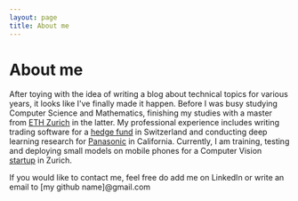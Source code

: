 ```yaml
---
layout: page
title: About me
---
```

# About me

After toying with the idea of writing a blog about technical topics for various years, it looks like I've finally made it happen. Before I was busy studying Computer Science and Mathematics, finishing my studies with a master from [ETH Zurich](https://math.ethz.ch/) in the latter. My professional experience includes writing trading software for a [hedge fund](http://www.stonemilliner.com/) in Switzerland and conducting deep learning research for [Panasonic](https://www.panasonic.com/global/corporate/technology-design/r-and-d.html) in California. Currently, I am training, testing and deploying small models on mobile phones for a Computer Vision [startup](https://www.scandit.com/) in Zurich.

If you would like to contact me, feel free do add me on LinkedIn or write an email to [my github name]@gmail.com


